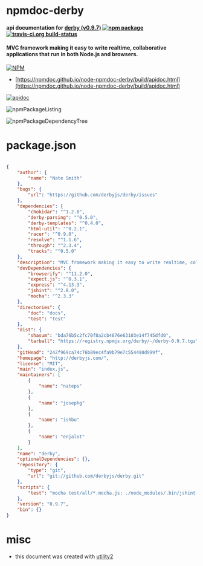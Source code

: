 # npmdoc-derby

#### api documentation for  [derby (v0.9.7)](http://derbyjs.com/)  [![npm package](https://img.shields.io/npm/v/npmdoc-derby.svg?style=flat-square)](https://www.npmjs.org/package/npmdoc-derby) [![travis-ci.org build-status](https://api.travis-ci.org/npmdoc/node-npmdoc-derby.svg)](https://travis-ci.org/npmdoc/node-npmdoc-derby)

#### MVC framework making it easy to write realtime, collaborative applications that run in both Node.js and browsers.

[![NPM](https://nodei.co/npm/derby.png?downloads=true&downloadRank=true&stars=true)](https://www.npmjs.com/package/derby)

- [https://npmdoc.github.io/node-npmdoc-derby/build/apidoc.html](https://npmdoc.github.io/node-npmdoc-derby/build/apidoc.html)

[![apidoc](https://npmdoc.github.io/node-npmdoc-derby/build/screenCapture.buildCi.browser.%252Ftmp%252Fbuild%252Fapidoc.html.png)](https://npmdoc.github.io/node-npmdoc-derby/build/apidoc.html)

![npmPackageListing](https://npmdoc.github.io/node-npmdoc-derby/build/screenCapture.npmPackageListing.svg)

![npmPackageDependencyTree](https://npmdoc.github.io/node-npmdoc-derby/build/screenCapture.npmPackageDependencyTree.svg)



# package.json

```json

{
    "author": {
        "name": "Nate Smith"
    },
    "bugs": {
        "url": "https://github.com/derbyjs/derby/issues"
    },
    "dependencies": {
        "chokidar": "^1.2.0",
        "derby-parsing": "^0.5.0",
        "derby-templates": "^0.4.0",
        "html-util": "^0.2.1",
        "racer": "^0.9.0",
        "resolve": "^1.1.6",
        "through": "^2.3.4",
        "tracks": "^0.5.0"
    },
    "description": "MVC framework making it easy to write realtime, collaborative applications that run in both Node.js and browsers.",
    "devDependencies": {
        "browserify": "^11.2.0",
        "expect.js": "^0.3.1",
        "express": "^4.13.3",
        "jshint": "^2.8.0",
        "mocha": "^2.3.3"
    },
    "directories": {
        "doc": "docs",
        "test": "test"
    },
    "dist": {
        "shasum": "bda76b5c2fc70f8a2cb4876e63103e14f745dfd0",
        "tarball": "https://registry.npmjs.org/derby/-/derby-0.9.7.tgz"
    },
    "gitHead": "242f969ca74c76b89ec4fa9b79e7c554490d999f",
    "homepage": "http://derbyjs.com/",
    "license": "MIT",
    "main": "index.js",
    "maintainers": [
        {
            "name": "nateps"
        },
        {
            "name": "josephg"
        },
        {
            "name": "ishbu"
        },
        {
            "name": "enjalot"
        }
    ],
    "name": "derby",
    "optionalDependencies": {},
    "repository": {
        "type": "git",
        "url": "git://github.com/derbyjs/derby.git"
    },
    "scripts": {
        "test": "mocha test/all/*.mocha.js; ./node_modules/.bin/jshint lib/*.js test/*.js"
    },
    "version": "0.9.7",
    "bin": {}
}
```



# misc
- this document was created with [utility2](https://github.com/kaizhu256/node-utility2)
